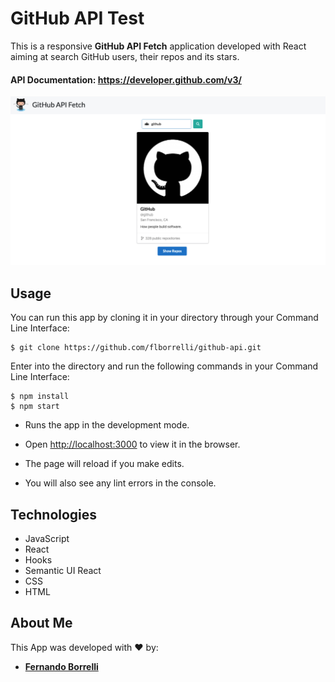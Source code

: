 # GitHub API Test
This is a responsive **GitHub API Fetch** application developed with React aiming at search GitHub users, their repos and its stars.

#### API Documentation: https://developer.github.com/v3/

![](/github-api-test/public/images/app-screenshot.png)

## Usage

You can run this app by cloning it in your directory through your Command Line Interface:

```
$ git clone https://github.com/flborrelli/github-api.git
```

Enter into the directory and run the following commands in your Command Line Interface:
```
$ npm install
$ npm start
```

- Runs the app in the development mode.

- Open [http://localhost:3000](http://localhost:3000) to view it in the browser.

- The page will reload if you make edits.

- You will also see any lint errors in the console.


## Technologies

- JavaScript
- React
- Hooks
- Semantic UI React
- CSS
- HTML

## About Me

This App was developed with :heart: by:

- [**Fernando Borrelli**](https://github.com/flborrelli)

